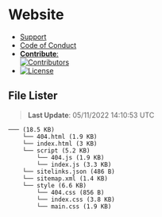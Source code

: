 # Website

- [Support](https://github.com/Wixonic/Website/blob/Default/.github/SUPPORT.md)
- [Code of Conduct](https://github.com/Wixonic/Website/blob/Default/.github/CODE_OF_CONDUCT.md)
- [**Contribute**:<br />![Contributors](https://img.shields.io/github/contributors/Wixonic/Website?color=%2308F&label=Contributors)](https://github.com/Wixonic/Website/blob/Default/.github/CONTRIBUTING.md)
- [![License](https://img.shields.io/github/license/Wixonic/Website?color=%23555&label=License)](https://github.com/Wixonic/Website/blob/Default/LICENSE.txt)

## File Lister
<!-- File Lister Display -->
> **Last Update**: 05/11/2022 14:10:53 UTC

```
─── (18.5 KB) 
    └── 404.html (1.9 KB)
    └── index.html (3 KB)
    └── script (5.2 KB) 
        └── 404.js (1.9 KB)
        └── index.js (3.3 KB)
    └── sitelinks.json (486 B)
    └── sitemap.xml (1.4 KB)
    └── style (6.6 KB) 
        └── 404.css (856 B)
        └── index.css (3.8 KB)
        └── main.css (1.9 KB)
```
<!-- File Lister Display -->
